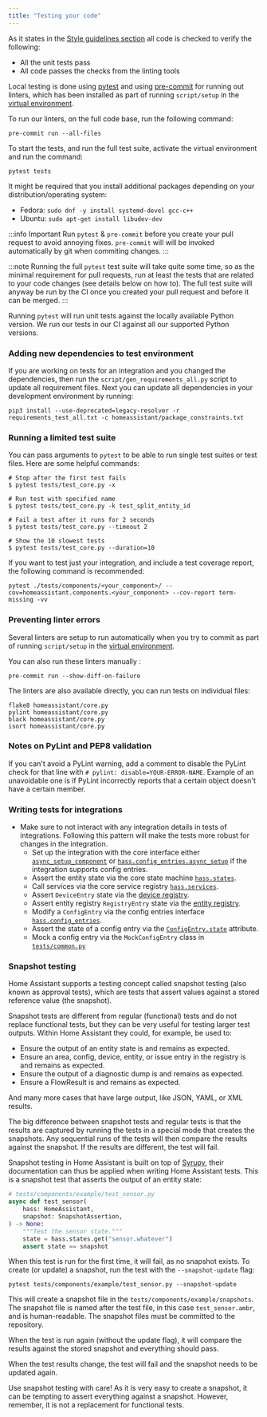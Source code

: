 ```yaml
---
title: "Testing your code"
---
```


As it states in the [Style guidelines section](development_guidelines.md) all code is checked to verify the following:

- All the unit tests pass
- All code passes the checks from the linting tools

Local testing is done using [pytest](https://docs.pytest.org/) and using [pre-commit](https://pre-commit.com/) for running out linters, which has been installed as part of running `script/setup` in the [virtual environment](development_environment.mdx).

To run our linters, on the full code base, run the following command:

```shell
pre-commit run --all-files
```

To start the tests, and run the full test suite, activate the virtual environment and run the command:

```shell
pytest tests
```

It might be required that you install additional packages depending on your distribution/operating system:

- Fedora: `sudo dnf -y install systemd-devel gcc-c++`
- Ubuntu: `sudo apt-get install libudev-dev`

:::info Important
Run `pytest` & `pre-commit` before you create your pull request to avoid annoying fixes.
`pre-commit` will will be invoked automatically by git when commiting changes.
:::

:::note
Running the full `pytest` test suite will take quite some time, so as the minimal requirement for pull requests, run at least the tests that are related to your code changes (see details below on how to). The full test suite will anyway be run by the CI once you created your pull request and before it can be merged.
:::

Running `pytest` will run unit tests against the locally available Python version. We run our tests in our CI against all our supported Python versions.

### Adding new dependencies to test environment

If you are working on tests for an integration and you changed the dependencies, then run the `script/gen_requirements_all.py` script to update all requirement files.
Next you can update all dependencies in your development environment by running:

```shell
pip3 install --use-deprecated=legacy-resolver -r requirements_test_all.txt -c homeassistant/package_constraints.txt
```
### Running a limited test suite

You can pass arguments to `pytest` to be able to run single test suites or test files.
Here are some helpful commands:

```shell
# Stop after the first test fails
$ pytest tests/test_core.py -x

# Run test with specified name
$ pytest tests/test_core.py -k test_split_entity_id

# Fail a test after it runs for 2 seconds
$ pytest tests/test_core.py --timeout 2

# Show the 10 slowest tests
$ pytest tests/test_core.py --duration=10
```

If you want to test just your integration, and include a test coverage report,
the following command is recommended:

```shell
pytest ./tests/components/<your_component>/ --cov=homeassistant.components.<your_component> --cov-report term-missing -vv
```

### Preventing linter errors

Several linters are setup to run automatically when you try to commit as part of running `script/setup` in the [virtual environment](development_environment.mdx).

You can also run these linters manually :

```shell
pre-commit run --show-diff-on-failure
```

The linters are also available directly, you can run tests on individual files:

```shell
flake8 homeassistant/core.py
pylint homeassistant/core.py
black homeassistant/core.py
isort homeassistant/core.py
```

### Notes on PyLint and PEP8 validation

If you can't avoid a PyLint warning, add a comment to disable the PyLint check for that line with `# pylint: disable=YOUR-ERROR-NAME`. Example of an unavoidable one is if PyLint incorrectly reports that a certain object doesn't have a certain member.

### Writing tests for integrations

- Make sure to not interact with any integration details in tests of integrations. Following this pattern will make the tests more robust for changes in the integration.
  - Set up the integration with the core interface either [`async_setup_component`](https://github.com/home-assistant/core/blob/4cce724473233d4fb32c08bd251940b1ce2ba570/homeassistant/setup.py#L44-L46) or [`hass.config_entries.async_setup`](https://github.com/home-assistant/core/blob/4cce724473233d4fb32c08bd251940b1ce2ba570/homeassistant/config_entries.py#L693) if the integration supports config entries.
  - Assert the entity state via the core state machine [`hass.states`](https://github.com/home-assistant/core/blob/4cce724473233d4fb32c08bd251940b1ce2ba570/homeassistant/core.py#L887).
  - Call services via the core service registry [`hass.services`](https://github.com/home-assistant/core/blob/4cce724473233d4fb32c08bd251940b1ce2ba570/homeassistant/core.py#L1133).
  - Assert `DeviceEntry` state via the [device registry](https://github.com/home-assistant/core/blob/4cce724473233d4fb32c08bd251940b1ce2ba570/homeassistant/helpers/device_registry.py#L101).
  - Assert entity registry `RegistryEntry` state via the [entity registry](https://github.com/home-assistant/core/blob/4cce724473233d4fb32c08bd251940b1ce2ba570/homeassistant/helpers/entity_registry.py#L120).
  - Modify a `ConfigEntry` via the config entries interface [`hass.config_entries`](https://github.com/home-assistant/core/blob/4cce724473233d4fb32c08bd251940b1ce2ba570/homeassistant/config_entries.py#L570).
  - Assert the state of a config entry via the [`ConfigEntry.state`](https://github.com/home-assistant/core/blob/4cce724473233d4fb32c08bd251940b1ce2ba570/homeassistant/config_entries.py#L169) attribute.
  - Mock a config entry via the `MockConfigEntry` class in [`tests/common.py`](https://github.com/home-assistant/core/blob/4cce724473233d4fb32c08bd251940b1ce2ba570/tests/common.py#L658)

### Snapshot testing

Home Assistant supports a testing concept called snapshot testing (also known
as approval tests), which are tests that assert values against a stored
reference value (the snapshot).

Snapshot tests are different from regular (functional) tests and do not replace
functional tests, but they can be very useful for testing larger test outputs.
Within Home Assistant they could, for example, be used to:

- Ensure the output of an entity state is and remains as expected.
- Ensure an area, config, device, entity, or issue entry in the registry is and
  remains as expected.
- Ensure the output of a diagnostic dump is and remains as expected.
- Ensure a FlowResult is and remains as expected.

And many more cases that have large output, like JSON, YAML, or XML results.

The big difference between snapshot tests and regular tests is that the results
are captured by running the tests in a special mode that creates the snapshots.
Any sequential runs of the tests will then compare the results against the
snapshot. If the results are different, the test will fail.

Snapshot testing in Home Assistant is built on top of [Syrupy](https://github.com/tophat/syrupy),
their documentation can thus be applied when writing Home Assistant tests.
This is a snapshot test that asserts the output of an entity state:

```python
# tests/components/example/test_sensor.py
async def test_sensor(
    hass: HomeAssistant,
    snapshot: SnapshotAssertion,
) -> None:
    """Test the sensor state."""
    state = hass.states.get("sensor.whatever")
    assert state == snapshot
```

When this test is run for the first time, it will fail, as no snapshot exists.
To create (or update) a snapshot, run the test with
the `--snapshot-update` flag:

```shell
pytest tests/components/example/test_sensor.py --snapshot-update
```

This will create a snapshot file in the `tests/components/example/snapshots`.
The snapshot file is named after the test file, in this case `test_sensor.ambr`,
and is human-readable. The snapshot files must be committed to the repository.

When the test is run again (without the update flag), it will compare the
results against the stored snapshot and everything should pass.

When the test results change, the test will fail and the snapshot needs to be
updated again.

Use snapshot testing with care! As it is very easy to create a snapshot,
it can be tempting to assert everything against a snapshot. However, remember,
it is not a replacement for functional tests.
